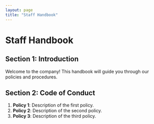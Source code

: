 ```yaml
---
layout: page
title: "Staff Handbook"
---
```


# Staff Handbook

## Section 1: Introduction

Welcome to the company! This handbook will guide you through our policies and procedures.

## Section 2: Code of Conduct

1. **Policy 1**: Description of the first policy.
2. **Policy 2**: Description of the second policy.
3. **Policy 3**: Description of the third policy.
